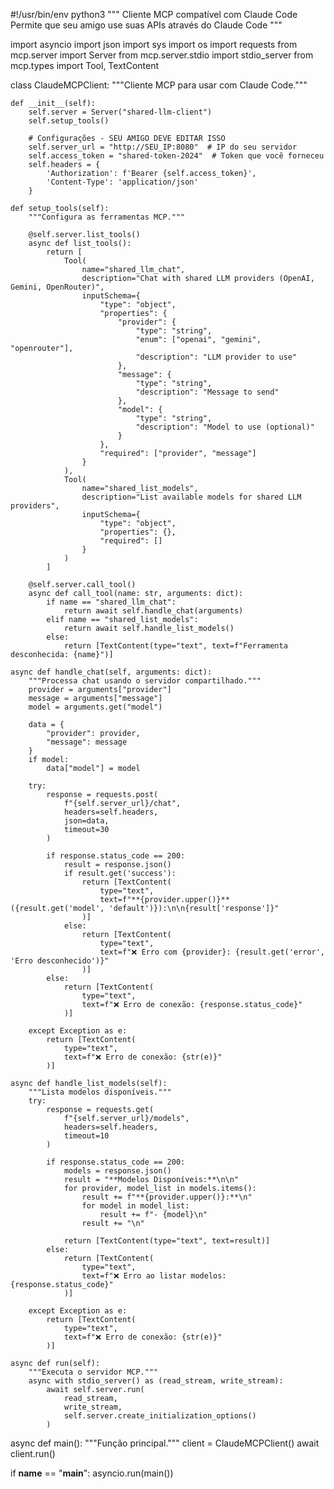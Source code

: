 #!/usr/bin/env python3
"""
Cliente MCP compatível com Claude Code
Permite que seu amigo use suas APIs através do Claude Code
"""

import asyncio
import json
import sys
import os
import requests
from mcp.server import Server
from mcp.server.stdio import stdio_server
from mcp.types import Tool, TextContent

class ClaudeMCPClient:
    """Cliente MCP para usar com Claude Code."""
    
    def __init__(self):
        self.server = Server("shared-llm-client")
        self.setup_tools()
        
        # Configurações - SEU AMIGO DEVE EDITAR ISSO
        self.server_url = "http://SEU_IP:8080"  # IP do seu servidor
        self.access_token = "shared-token-2024"  # Token que você forneceu
        self.headers = {
            'Authorization': f'Bearer {self.access_token}',
            'Content-Type': 'application/json'
        }
    
    def setup_tools(self):
        """Configura as ferramentas MCP."""
        
        @self.server.list_tools()
        async def list_tools():
            return [
                Tool(
                    name="shared_llm_chat",
                    description="Chat with shared LLM providers (OpenAI, Gemini, OpenRouter)",
                    inputSchema={
                        "type": "object",
                        "properties": {
                            "provider": {
                                "type": "string",
                                "enum": ["openai", "gemini", "openrouter"],
                                "description": "LLM provider to use"
                            },
                            "message": {
                                "type": "string",
                                "description": "Message to send"
                            },
                            "model": {
                                "type": "string",
                                "description": "Model to use (optional)"
                            }
                        },
                        "required": ["provider", "message"]
                    }
                ),
                Tool(
                    name="shared_list_models",
                    description="List available models for shared LLM providers",
                    inputSchema={
                        "type": "object",
                        "properties": {},
                        "required": []
                    }
                )
            ]
        
        @self.server.call_tool()
        async def call_tool(name: str, arguments: dict):
            if name == "shared_llm_chat":
                return await self.handle_chat(arguments)
            elif name == "shared_list_models":
                return await self.handle_list_models()
            else:
                return [TextContent(type="text", text=f"Ferramenta desconhecida: {name}")]
    
    async def handle_chat(self, arguments: dict):
        """Processa chat usando o servidor compartilhado."""
        provider = arguments["provider"]
        message = arguments["message"]
        model = arguments.get("model")
        
        data = {
            "provider": provider,
            "message": message
        }
        if model:
            data["model"] = model
        
        try:
            response = requests.post(
                f"{self.server_url}/chat",
                headers=self.headers,
                json=data,
                timeout=30
            )
            
            if response.status_code == 200:
                result = response.json()
                if result.get('success'):
                    return [TextContent(
                        type="text",
                        text=f"**{provider.upper()}** ({result.get('model', 'default')}):\n\n{result['response']}"
                    )]
                else:
                    return [TextContent(
                        type="text",
                        text=f"❌ Erro com {provider}: {result.get('error', 'Erro desconhecido')}"
                    )]
            else:
                return [TextContent(
                    type="text",
                    text=f"❌ Erro de conexão: {response.status_code}"
                )]
                
        except Exception as e:
            return [TextContent(
                type="text",
                text=f"❌ Erro de conexão: {str(e)}"
            )]
    
    async def handle_list_models(self):
        """Lista modelos disponíveis."""
        try:
            response = requests.get(
                f"{self.server_url}/models",
                headers=self.headers,
                timeout=10
            )
            
            if response.status_code == 200:
                models = response.json()
                result = "**Modelos Disponíveis:**\n\n"
                for provider, model_list in models.items():
                    result += f"**{provider.upper()}:**\n"
                    for model in model_list:
                        result += f"- {model}\n"
                    result += "\n"
                
                return [TextContent(type="text", text=result)]
            else:
                return [TextContent(
                    type="text",
                    text=f"❌ Erro ao listar modelos: {response.status_code}"
                )]
                
        except Exception as e:
            return [TextContent(
                type="text",
                text=f"❌ Erro de conexão: {str(e)}"
            )]
    
    async def run(self):
        """Executa o servidor MCP."""
        async with stdio_server() as (read_stream, write_stream):
            await self.server.run(
                read_stream,
                write_stream,
                self.server.create_initialization_options()
            )

async def main():
    """Função principal."""
    client = ClaudeMCPClient()
    await client.run()

if __name__ == "__main__":
    asyncio.run(main())
